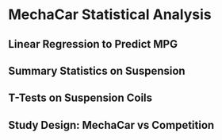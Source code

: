 # MechaCar Statistical Analysis
## Linear Regression to Predict MPG
## Summary Statistics on Suspension
## T-Tests on Suspension Coils
## Study Design: MechaCar vs Competition

